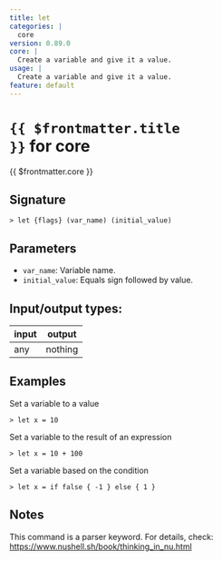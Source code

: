 ```yaml
---
title: let
categories: |
  core
version: 0.89.0
core: |
  Create a variable and give it a value.
usage: |
  Create a variable and give it a value.
feature: default
---
```

<!-- This file is automatically generated. Please edit the command in https://github.com/nushell/nushell instead. -->

# <code>{{ $frontmatter.title }}</code> for core

<div class='command-title'>{{ $frontmatter.core }}</div>

## Signature

```> let {flags} (var_name) (initial_value)```

## Parameters

 -  `var_name`: Variable name.
 -  `initial_value`: Equals sign followed by value.


## Input/output types:

| input | output  |
| ----- | ------- |
| any   | nothing |

## Examples

Set a variable to a value
```nu
> let x = 10

```

Set a variable to the result of an expression
```nu
> let x = 10 + 100

```

Set a variable based on the condition
```nu
> let x = if false { -1 } else { 1 }

```

## Notes
This command is a parser keyword. For details, check:
  https://www.nushell.sh/book/thinking_in_nu.html